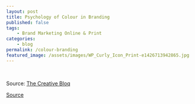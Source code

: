 ```yaml
---
layout: post
title: Psychology of Colour in Branding
published: false
tags: 
    - Brand Marketing Online & Print
categories:
    - blog
permalink: /colour-branding
featured_image: /assets/images/WP_Curly_Icon_Print-e1426713942865.jpg
---
```

[][1]

&nbsp;

Source: [The Creative Bloq][2]

[][3]

[Source][4]

 [1]: http://curlydesigner.com/wp-content/uploads/2015/09/The-Power-of-Color-in-Branding-Infographic-US.jpg
 [2]: http://www.creativebloq.com/infographic/power-colour-branding-81516441?utm_source=Adestra&utm_medium=email&utm_campaign=12574&utm_term=8368889&utm_content=39977
 [3]: http://curlydesigner.com/wp-content/uploads/2015/09/color-emotion.jpg
 [4]: http://www.helpscout.net/blog/psychology-of-color/